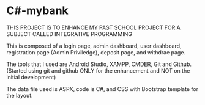 # C#-mybank
THIS PROJECT IS TO ENHANCE MY PAST SCHOOL PROJECT FOR A SUBJECT CALLED INTEGRATIVE PROGRAMMING

This is composed of a login page, admin dashboard, user dashboard, registration page (Admin Priviledge), deposit page, and withdrae page.

The tools that I used are Android Studio, XAMPP, CMDER, Git and Github. (Started using git and github ONLY for the enhancement and NOT on the initial development)

The data file used is ASPX, code is C#, and CSS with Bootstrap template for the layout.
